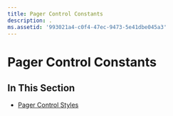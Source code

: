 ```yaml
---
title: Pager Control Constants
description: .
ms.assetid: '993021a4-c0f4-47ec-9473-5e41dbe045a3'
---
```


# Pager Control Constants

## In This Section

-   [Pager Control Styles](pager-control-styles.md)

 

 




